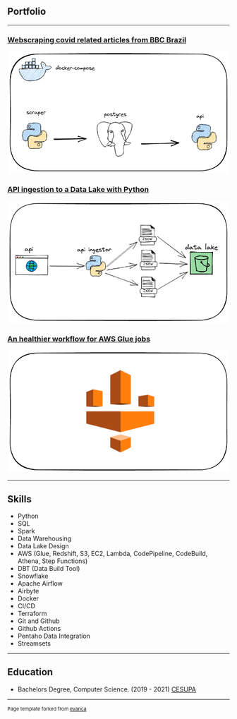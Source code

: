 ## Portfolio

---

### [Webscraping covid related articles from BBC Brazil](https://github.com/brianamaral/covid-news)
<img src="images/thumb_covid_news.png?raw=true"/>

### [API ingestion to a Data Lake with Python](https://github.com/brianamaral/users_api_ingest)
<img src="images/thumb_api_ingest.png?raw=true"/>

### [An healthier workflow for AWS Glue jobs](https://github.com/brianamaral/glue_cicd)
<img src="images/thumb_glue_workflow.png?raw=true"/>

---
## Skills
 - Python
 - SQL
 - Spark
 - Data Warehousing
 - Data Lake Design
 - AWS (Glue, Redshift, S3, EC2, Lambda, CodePipeline, CodeBuild, Athena, Step Functions)
 - DBT (Data Build Tool)
 - Snowflake
 - Apache Airflow
 - Airbyte
 - Docker
 - CI/CD
 - Terraform
 - Git and Github
 - Github Actions
 - Pentaho Data Integration
 - Streamsets

---

## Education

- Bachelors Degree, Computer Science. (2019 - 2021) [CESUPA](https://www.cesupa.br
)
---

<p style="font-size:11px">Page template forked from <a href="https://github.com/evanca/quick-portfolio">evanca</a></p>
<!-- Remove above link if you don't want to attibute -->
